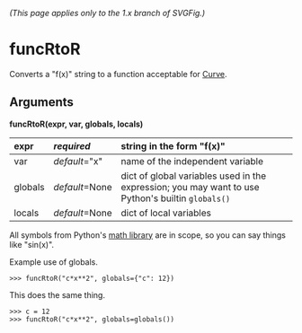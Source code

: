 _(This page applies only to the 1.x branch of SVGFig.)_

# funcRtoR #

Converts a "f(x)" string to a function acceptable for
[Curve](ClassCurve.md).

## Arguments ##

**funcRtoR(expr, var, globals, locals)**

| expr | _**required**_ | string in the form "f(x)" |
|:-----|:---------------|:--------------------------|
| var | _default_="x" | name of the independent variable |
| globals | _default_=None | dict of global variables used in the expression; you may want to use Python's builtin `globals()` |
| locals | _default_=None | dict of local variables |

All symbols from Python's [math library](http://docs.python.org/lib/module-math.html)
are in scope, so you can say things like "sin(x)".

Example use of globals.
```
>>> funcRtoR("c*x**2", globals={"c": 12})
```

This does the same thing.
```
>>> c = 12
>>> funcRtoR("c*x**2", globals=globals())
```